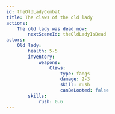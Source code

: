 ```yaml
---
id: theOldLadyCombat
title: The claws of the old lady
actions:
    The old lady was dead now:
        nextSceneId: theOldLadyIsDead
actors:
    Old lady:
        health: 5-5
        inventory:
            weapons:
                Claws:
                    type: fangs
                    damage: 2-3
                    skill: rush
                    canBeLooted: false
        skills:
            rush: 0.6
---
```

